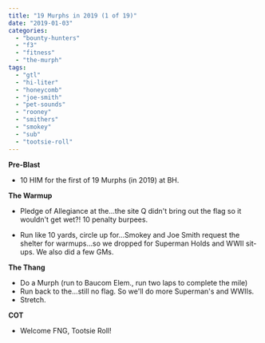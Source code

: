 ```yaml
---
title: "19 Murphs in 2019 (1 of 19)"
date: "2019-01-03"
categories: 
  - "bounty-hunters"
  - "f3"
  - "fitness"
  - "the-murph"
tags: 
  - "gtl"
  - "hi-liter"
  - "honeycomb"
  - "joe-smith"
  - "pet-sounds"
  - "rooney"
  - "smithers"
  - "smokey"
  - "sub"
  - "tootsie-roll"
---
```


**Pre-Blast**

- 10 HIM for the first of 19 Murphs (in 2019) at BH.

**The Warmup**

- Pledge of Allegiance at the...the site Q didn't bring out the flag so it wouldn't get wet?! 10 penalty burpees.

- Run like 10 yards, circle up for...Smokey and Joe Smith request the shelter for warmups...so we dropped for Superman Holds and WWII sit-ups. We also did a few GMs.

****T**he T**hang****

- Do a Murph (run to Baucom Elem., run two laps to complete the mile)
- Run back to the...still no flag. So we'll do more Superman's and WWIIs.
- Stretch.

**COT**

- Welcome FNG, Tootsie Roll!
